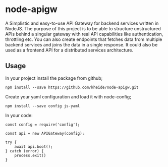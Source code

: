 # node-apigw

A Simplistic and easy-to-use API Gateway for backend services written in NodeJS. The purpose of this project is to be able to structure unstructured APIs behind a singular gateway with real API capabilities like authentication, throttling etc. You can also create endpoints that fetches data from multiple backend services and joins the data in a single response. It could also be used as a frontend API for a distributed services architecture.

## Usage

In your project install the package from github;

```npm install --save https://github.com/kheide/node-apigw.git```

Create your yaml configuration and load it with node-config; 

```
npm install --save config js-yaml
```

In your code: 

```
const config = require('config');

const api = new APIGateway(config);

try {
    await api.boot();
} catch (error) {
    process.exit()
}
```
